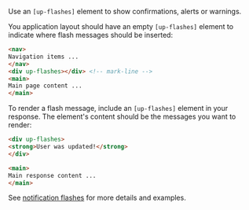 Use an `[up-flashes]` element to show confirmations, alerts or warnings.

You application layout should have an empty `[up-flashes]` element to indicate where flash messages should be inserted:

```html
<nav>
Navigation items ...
</nav>
<div up-flashes></div> <!-- mark-line -->
<main>
Main page content ...
</main>
```

To render a flash message, include an `[up-flashes]` element in your response.
The element's content should be the messages you want to render:

```html
<div up-flashes>
<strong>User was updated!</strong>
</div>

<main>
Main response content ...
</main>
```

See [notification flashes](https://unpoly.com/flashes) for more details and examples.
